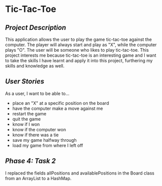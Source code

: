 # Tic-Tac-Toe

## *Project Description*

This application allows the user to play the game tic-tac-toe against the computer. The player will always start and
play as "X", while the computer plays "O". The user will be someone who likes to play tic-tac-toe. This project
interests me because tic-tac-toe is an interesting game and I want to take the skills I have learnt and apply it into
this project, furthering my skills and knowledge as well.

## *User Stories*
As a user, I want to be able to...

- place an "X" at a specific position on the board
- have the computer make a move against me
- restart the game
- quit the game
- know if I won
- know if the computer won
- know if there was a tie
- save my game halfway through
- load my game from where I left off

## *Phase 4: Task 2*
I replaced the fields allPositions and availablePositions in the Board class from an ArrayList to a HashMap.

